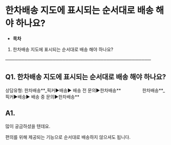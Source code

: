 # 한차배송 지도에 표시되는 순서대로 배송 해야 하나요?

* **목차**

1. 한차배송 지도에 표시되는 순서대로 배송 해야 하나요?

──────────────────────────────────────────────

**Q1. 한차배송 지도에 표시되는 순서대로 배송 해야 하나요?**
-------------------------------------

상담유형: 한차배송**\_픽커▶배송▶ 배송 전 문의▶한차배송**                 한차배송**\_픽커▶배송▶ 배송 중 문의▶한차배송**

**A1.**
-------

많이 궁금하셨을 텐데요.

편의를 위해 제공되는 기능으로 순서대로 배송하지 않으셔도 됩니다.